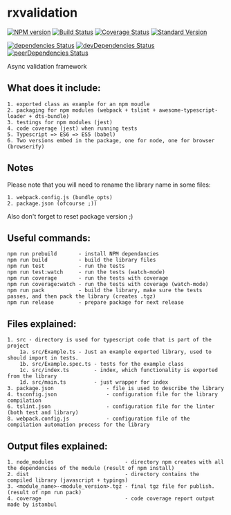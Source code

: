 # rxvalidation
[![NPM version](https://img.shields.io/npm/v/rxvalidation.svg)](https://www.npmjs.com/package/rxvalidation)
[![Build Status](https://travis-ci.org/iskandersierra/rxvalidation.svg?branch=master)](https://travis-ci.org/iskandersierra/rxvalidation)
[![Coverage Status](https://coveralls.io/repos/github/iskandersierra/rxvalidation/badge.svg?branch=master)](https://coveralls.io/github/iskandersierra/rxvalidation?branch=master)
[![Standard Version](https://img.shields.io/badge/release-standard%20version-brightgreen.svg)](https://github.com/conventional-changelog/standard-version)

[![dependencies Status](https://david-dm.org/iskandersierra/rxvalidation/status.svg)](https://david-dm.org/iskandersierra/rxvalidation)
[![devDependencies Status](https://david-dm.org/iskandersierra/rxvalidation/dev-status.svg)](https://david-dm.org/iskandersierra/rxvalidation?type=dev)
[![peerDependencies Status](https://david-dm.org/iskandersierra/rxvalidation/peer-status.svg)](https://david-dm.org/iskandersierra/rxvalidation?type=peer)

Async validation framework

What does it include:
----
    1. exported class as example for an npm moudle
    2. packaging for npm modules (webpack + tslint + awesome-typescript-loader + dts-bundle)
    3. testings for npm modules (jest)
    4. code coverage (jest) when running tests
    5. Typescript => ES6 => ES5 (babel)
    6. Two versions embed in the package, one for node, one for browser (browserify)

Notes
----
Please note that you will need to rename the library name in some files:

    1. webpack.config.js (bundle_opts)
    2. package.json (ofcourse ;))
Also don't forget to reset package version ;)

Useful commands:
----
    npm run prebuild       - install NPM dependancies
    npm run build          - build the library files
    npm run test           - run the tests
    npm run test:watch     - run the tests (watch-mode)
    npm run coverage       - run the tests with coverage
    npm run coverage:watch - run the tests with coverage (watch-mode)
    npm run pack           - build the library, make sure the tests passes, and then pack the library (creates .tgz)
    npm run release        - prepare package for next release

Files explained:
----
    1. src - directory is used for typescript code that is part of the project
        1a. src/Example.ts - Just an example exported library, used to should import in tests.
        1b. src/Example.spec.ts - tests for the example class
        1c. src/index.ts        - index, which functionality is exported from the library
        1d. src/main.ts         - just wrapper for index
    3. package.json                 - file is used to describe the library
    4. tsconfig.json                - configuration file for the library compilation
    6. tslint.json                  - configuration file for the linter (both test and library)
    8. webpack.config.js            - configuration file of the compilation automation process for the library

Output files explained:
----
    1. node_modules                       - directory npm creates with all the dependencies of the module (result of npm install)
    2. dist                               - directory contains the compiled library (javascript + typings)
    3. <module_name>-<module_version>.tgz - final tgz file for publish. (result of npm run pack)
    4. coverage                           - code coverage report output made by istanbul
